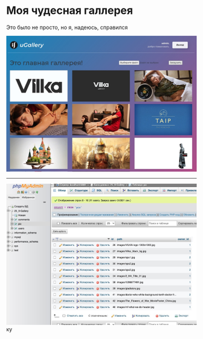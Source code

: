 # Моя чудесная галлерея

Это было не просто, но я, надеюсь, справился

![Everything is worked](Images/mygal.jpg)

---

![Everything is worked](Images/mysql.jpg)
ку
